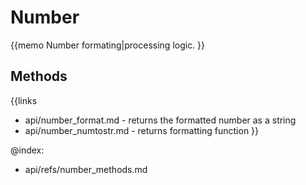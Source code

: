 Number 
=============

{{memo Number formating|processing logic. }}



Methods
-------

{{links
- api/number_format.md - returns the formatted number as a string
- api/number_numtostr.md - returns formatting function
}}




@index:
- api/refs/number_methods.md

